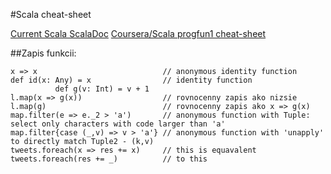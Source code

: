 #Scala cheat-sheet

[Current Scala ScalaDoc][11]
[Coursera/Scala progfun1 cheat-sheet][7]

##Zapis funkcii:

```
x => x                            // anonymous identity function
def id(x: Any) = x                // identity function
          def g(v: Int) = v + 1
l.map(x => g(x))                  // rovnocenny zapis ako nizsie
l.map(g)                          // rovnocenny zapis ako x => g(x)
map.filter(e => e._2 > 'a')       // anonymous function with Tuple: select only characters with code larger than 'a'
map.filter{case (_,v) => v > 'a'} // anonymous function with 'unapply' to directly match Tuple2 - (k,v)
tweets.foreach(x => res += x)     // this is equavalent 
tweets.foreach(res += _)          // to this
```

 [11]: https://laverna.cc "Official Laverna site"
 [7]: https://github.com/Laverna/laverna "Laverna GitHub repo"

 








